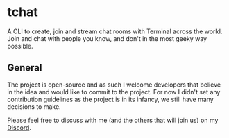 
# tchat

A CLI to create, join and stream chat rooms with Terminal across the world. Join and chat with people you know, and don't in the most geeky way possible.

## General

The project is open-source and as such I welcome developers that believe in the idea and would like to commit to the project. For now I didn't set any contribution guidelines as the project is in its infancy, we still have many decisions to make.

Please feel free to discuss with me (and the others that will join us) on my [Discord](https://discord.gg/JNaBJS).
